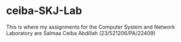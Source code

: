 # ceiba-SKJ-Lab
This is where my assignments for the Computer System and Network Laboratory are
Salmaa Ceiba Abdillah (23/521206/PA/22409)
